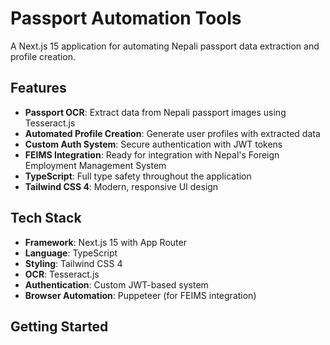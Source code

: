 


# Passport Automation Tools

A Next.js 15 application for automating Nepali passport data extraction and profile creation.

## Features

- **Passport OCR**: Extract data from Nepali passport images using Tesseract.js
- **Automated Profile Creation**: Generate user profiles with extracted data
- **Custom Auth System**: Secure authentication with JWT tokens
- **FEIMS Integration**: Ready for integration with Nepal's Foreign Employment Management System
- **TypeScript**: Full type safety throughout the application
- **Tailwind CSS 4**: Modern, responsive UI design

## Tech Stack

- **Framework**: Next.js 15 with App Router
- **Language**: TypeScript
- **Styling**: Tailwind CSS 4
- **OCR**: Tesseract.js
- **Authentication**: Custom JWT-based system
- **Browser Automation**: Puppeteer (for FEIMS integration)

## Getting Started

